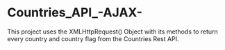 # Countries_API_-AJAX-
This project uses the XMLHttpRequest() Object with its methods to return every country and country flag from the Countries Rest API.
